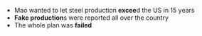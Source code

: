 * Mao wanted to let steel production **excee**d the US in 15 years
* **Fake production**s were reported all over the country
* The whole plan was **failed**